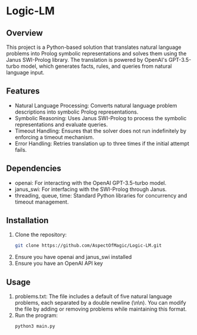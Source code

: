 # Logic-LM

## Overview
This project is a Python-based solution that translates natural language problems into Prolog symbolic representations and solves them using the Janus SWI-Prolog library. The translation is powered by OpenAI's GPT-3.5-turbo model, which generates facts, rules, and queries from natural language input.

## Features
- Natural Language Processing: Converts natural language problem descriptions into symbolic Prolog representations.
- Symbolic Reasoning: Uses Janus SWI-Prolog to process the symbolic representations and evaluate queries.
- Timeout Handling: Ensures that the solver does not run indefinitely by enforcing a timeout mechanism.
- Error Handling: Retries translation up to three times if the initial attempt fails.

## Dependencies
- openai: For interacting with the OpenAI GPT-3.5-turbo model.
- janus_swi: For interfacing with the SWI-Prolog through Janus.
- threading, queue, time: Standard Python libraries for concurrency and timeout management.

## Installation
1. Clone the repository:
    ```bash
    git clone https://github.com/AspectOfMagic/Logic-LM.git
    ```
2. Ensure you have openai and janus_swi installed
3. Ensure you have an OpenAI API key

## Usage
1. problems.txt: The file includes a default of five natural language problems, each separated by a double newline (\n\n). You can modify the file by adding or removing problems while maintaining this format.
2. Run the program:
    ```bash
    python3 main.py
    ```
